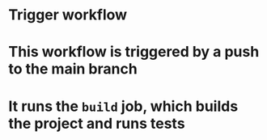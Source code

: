 # Trigger workflow
# This workflow is triggered by a push to the main branch
# It runs the `build` job, which builds the project and runs tests
